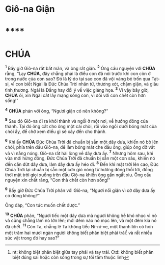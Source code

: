 # Giô-na Giận

# ****

# CHÚA
<sup><b>1</b></sup> Bấy giờ Giô-na rất bất mãn, và ông rất giận. <sup><b>2</b></sup> Ông cầu nguyện với **CHÚA** rằng, “Lạy **CHÚA**, đây chẳng phải là điều con đã nói trước khi con còn ở trong nước của con sao? Đó là lý do tại sao con đã vội vàng bỏ trốn qua Tạt-si, vì con biết Ngài là Đức Chúa Trời nhân từ, thương xót, chậm giận, và giàu tình thương. Ngài là Đấng hay đổi ý về việc giáng họa. <sup><b>3</b></sup> Vì vậy bây giờ, **CHÚA** ôi, xin Ngài cất lấy mạng sống con, vì đối với con chết còn hơn sống!”

<sup><b>4</b></sup> **CHÚA** phán với ông, “Ngươi giận có nên không?”

<sup><b>5</b></sup> Sau đó Giô-na đi ra khỏi thành và ngồi ở một nơi, về hướng đông của thành. Tại đó ông cất cho ông một cái chòi, rồi vào ngồi dưới bóng mát của chòi ấy, để chờ xem điều gì sẽ xảy đến cho thành.

<sup><b>6</b></sup> Khi ấy **CHÚA** Đức Chúa Trời đã chuẩn bị sẵn một dây dưa, khiến nó bò lên chòi, phía trên đầu Giô-na, để làm bóng mát che đầu ông, giúp ông đỡ vất vả vì nắng nóng. Giô-na rất hài lòng về dây dưa ấy. <sup><b>7</b></sup> Nhưng hôm sau, khi vừa mới hừng đông, Đức Chúa Trời đã chuẩn bị sẵn một con sâu, khiến nó đến cắn đứt dây dưa, làm dây dưa ấy héo đi. <sup><b>8</b></sup> Đến khi mặt trời lên cao, Đức Chúa Trời lại chuẩn bị sẵn một cơn gió nóng từ hướng đông thổi tới, đồng thời mặt trời giọi xuống trên đầu Giô-na khiến ông gần ngất xỉu. Ông cầu nguyện xin chết rằng, “Con thà chết còn hơn sống!”

<sup><b>9</b></sup> Bấy giờ Đức Chúa Trời phán với Giô-na, “Ngươi nổi giận vì cớ dây dưa ấy có đúng không?”

Ông đáp, “Con tức muốn chết được.”

<sup><b>10</b></sup> **CHÚA** phán, “Ngươi tiếc một dây dưa mà ngươi không hề khó nhọc vì nó và cũng chẳng làm nó lớn lên; mới đêm nào nó mọc lên, và một đêm kia nó đã chết. <sup><b>11</b></sup> Còn Ta, chẳng lẽ Ta không tiếc Ni-ni-ve, một thành lớn có hơn một trăm hai mươi ngàn người không biết phân biệt phải trái[^1-c782e105-f709-41af-a15e-d0623788837f] và rất nhiều súc vật trong đó hay sao?”

[^1-c782e105-f709-41af-a15e-d0623788837f]: nt: không biệt phân biệt giữa tay phải và tay trái. Ctd: không biết phân biệt đúng sai hoặc còn sống trong sự tối tăm thuộc linh